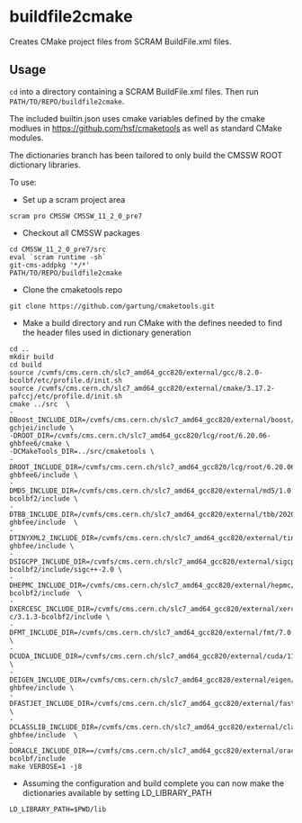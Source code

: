 # buildfile2cmake

Creates CMake project files from SCRAM BuildFile.xml files.

## Usage

`cd` into a directory containing a SCRAM BuildFile.xml files.
Then run `PATH/TO/REPO/buildfile2cmake`.

The included builtin.json uses cmake variables defined by the cmake modlues in https://github.com/hsf/cmaketools as well as standard CMake modules.

The dictionaries branch has been tailored to only build the CMSSW ROOT dictionary libraries.

To use:

- Set up a scram project area
```
scram pro CMSSW CMSSW_11_2_0_pre7
```
- Checkout all CMSSW packages
```
cd CMSSW_11_2_0_pre7/src
eval `scram runtime -sh`
git-cms-addpkg '*/*' 
PATH/TO/REPO/buildfile2cmake
```
- Clone the cmaketools repo
```
git clone https://github.com/gartung/cmaketools.git
```
- Make a build directory and run CMake with the defines needed to find the header files used in dictionary generation
```
cd ..
mkdir build
cd build
source /cvmfs/cms.cern.ch/slc7_amd64_gcc820/external/gcc/8.2.0-bcolbf/etc/profile.d/init.sh 
source /cvmfs/cms.cern.ch/slc7_amd64_gcc820/external/cmake/3.17.2-pafccj/etc/profile.d/init.sh
cmake ../src  \
-DBoost_INCLUDE_DIR=/cvmfs/cms.cern.ch/slc7_amd64_gcc820/external/boost/1.72.0-gchjei/include \
-DROOT_DIR=/cvmfs/cms.cern.ch/slc7_amd64_gcc820/lcg/root/6.20.06-ghbfee6/cmake \
-DCMakeTools_DIR=../src/cmaketools \
-DROOT_INCLUDE_DIR=/cvmfs/cms.cern.ch/slc7_amd64_gcc820/lcg/root/6.20.06-ghbfee6/include \
-DMD5_INCLUDE_DIR=/cvmfs/cms.cern.ch/slc7_amd64_gcc820/external/md5/1.0.0-bcolbf2/include \
-DTBB_INCLUDE_DIR=/cvmfs/cms.cern.ch/slc7_amd64_gcc820/external/tbb/2020_U2-ghbfee/include  \
-DTINYXML2_INCLUDE_DIR=/cvmfs/cms.cern.ch/slc7_amd64_gcc820/external/tinyxml2/6.2.0-ghbfee/include \
-DSIGCPP_INCLUDE_DIR=/cvmfs/cms.cern.ch/slc7_amd64_gcc820/external/sigcpp/2.6.2-bcolbf2/include/sigc++-2.0 \
-DHEPMC_INCLUDE_DIR=/cvmfs/cms.cern.ch/slc7_amd64_gcc820/external/hepmc/2.06.07-bcolbf2/include  \
-DXERCESC_INCLUDE_DIR=/cvmfs/cms.cern.ch/slc7_amd64_gcc820/external/xerces-c/3.1.3-bcolbf2/include \
-DFMT_INCLUDE_DIR=/cvmfs/cms.cern.ch/slc7_amd64_gcc820/external/fmt/7.0.1/include \
-DCUDA_INCLUDE_DIR=/cvmfs/cms.cern.ch/slc7_amd64_gcc820/external/cuda/11.1.0/include \
-DEIGEN_INCLUDE_DIR=/cvmfs/cms.cern.ch/slc7_amd64_gcc820/external/eigen/d812f411c3f9-ghbfee/include \
-DFASTJET_INCLUDE_DIR=/cvmfs/cms.cern.ch/slc7_amd64_gcc820/external/fastjet/3.3.4/include \
-DCLASSLIB_INCLUDE_DIR=/cvmfs/cms.cern.ch/slc7_amd64_gcc820/external/classlib/3.1.3-ghbfee/include  \
-DORACLE_INCLUDE_DIR==/cvmfs/cms.cern.ch/slc7_amd64_gcc820/external/oracle/12.1.0.2.0-bcolbf/include
make VERBOSE=1 -j8
```
- Assuming the configuration and build complete you can now make the dictionaries available by setting LD_LIBRARY_PATH
```
LD_LIBRARY_PATH=$PWD/lib
```
